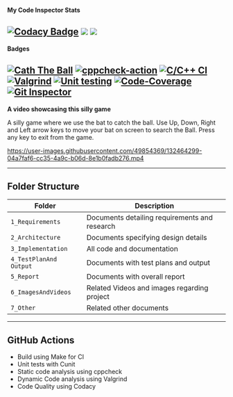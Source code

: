 **My Code Inspector Stats**

[![Codacy Badge](https://app.codacy.com/project/badge/Grade/a3aa0fec792545378300fc0b7ab93bce)](https://www.codacy.com/gh/SHA160/STEPin_MiniProject_CatchTheBall/dashboard?utm_source=github.com&amp;utm_medium=referral&amp;utm_content=SHA160/STEPin_MiniProject_CatchTheBall&amp;utm_campaign=Badge_Grade)
<a>
<img src="https://www.code-inspector.com/project/28265/score/svg"> <img src="https://www.code-inspector.com/project/28265/status/svg">
</a>
----------------------------------------------------------------------------------------------------------------------------------------------------------------------------
**Badges**

[![Cath The Ball](https://github.com/SHA160/STEPin_MiniProject_CatchTheBall/actions/workflows/main.yml/badge.svg?branch=master)](https://github.com/SHA160/STEPin_MiniProject_CatchTheBall/actions/workflows/main.yml)
[![cppcheck-action](https://github.com/SHA160/STEPin_MiniProject_CatchTheBall/actions/workflows/cppcheck.yml/badge.svg)](https://github.com/SHA160/STEPin_MiniProject_CatchTheBall/actions/workflows/cppcheck.yml)
[![C/C++ CI](https://github.com/SHA160/STEPin_MiniProject_CatchTheBall/actions/workflows/c-cpp.yml/badge.svg)](https://github.com/SHA160/STEPin_MiniProject_CatchTheBall/actions/workflows/c-cpp.yml)
[![Valgrind](https://github.com/SHA160/STEPin_MiniProject_CatchTheBall/actions/workflows/Valgrind.yml/badge.svg)](https://github.com/SHA160/STEPin_MiniProject_CatchTheBall/actions/workflows/Valgrind.yml)
[![Unit testing](https://github.com/SHA160/STEPin_MiniProject_CatchTheBall/actions/workflows/unit-test.yml/badge.svg)](https://github.com/SHA160/STEPin_MiniProject_CatchTheBall/actions/workflows/unit-test.yml)
[![Code-Coverage](https://github.com/SHA160/STEPin_MiniProject_CatchTheBall/actions/workflows/coverage.yml/badge.svg)](https://github.com/SHA160/STEPin_MiniProject_CatchTheBall/actions/workflows/coverage.yml)
[![Git Inspector](https://github.com/SHA160/STEPin_MiniProject_CatchTheBall/actions/workflows/gitinspector.yml/badge.svg)](https://github.com/SHA160/STEPin_MiniProject_CatchTheBall/actions/workflows/gitinspector.yml)
----------------------------------------------------------------------------------------------------------------------------------------------------------------------------
**A video showcasing this silly game**

A silly game where we use the bat to catch the ball. Use Up, Down, Right and Left arrow keys to move your bat on screen to search the Ball. Press any key to exit from the game.



https://user-images.githubusercontent.com/49854369/132464299-04a7faf6-cc35-4a9c-b06d-8e1b0fadb276.mp4


----------------------------------------------------------------------------------------------------------------------------------------------------------------------------
## Folder Structure
Folder             | Description
-------------------| -----------------------------------------
`1_Requirements`   | Documents detailing requirements and research
`2_Architecture`         | Documents specifying design details
`3_Implementation` | All code and documentation
`4_TestPlanAnd Output`      | Documents with test plans and output
`5_Report`         | Documents with overall report
`6_ImagesAndVideos`| Related Videos and images regarding project
`7_Other`          | Related other documents
----------------------------------------------------------------------------------------------------------------------------------------------------------------------------
## GitHub Actions
* Build using Make for CI
* Unit tests with Cunit
* Static code analysis using cppcheck
* Dynamic Code analysis using Valgrind
* Code Quality using Codacy
